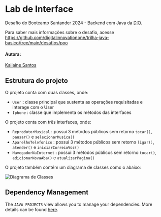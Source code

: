 # Lab de Interface

Desafio do Bootcamp Santander 2024 - Backend com Java da [DIO](https://www.dio.me/en).

Para saber mais informações sobre o desafio, acesse https://github.com/digitalinnovationone/trilha-java-basico/tree/main/desafios/poo

#### Autora:
[Kailaine Santos](https://github.com/Kailaine-17)

## Estrutura do projeto

O projeto conta com duas classes, onde:

- `User` : classe principal que sustenta as operações requisitadas e interage com o User
- `Iphone` : classe que implementa os métodos das interfaces

O projeto conta com três interfaces, onde:

- `ReprodutorMusical` : possui 3 métodos públicos sem retorno `tocar()`, `pausar()` e `selecionarMusica()`
- `AparelhoTelefonico` : possui 3 métodos públicos sem retorno `ligar()`, `atender()` e `iniciarCorreioVoz()`
- `NavegadorNaInternet` : possui 3 métodos públicos sem retorno `tocar()`, `adicionarNovaAba()` e `atualizarPagina()`

O projeto também contém um diagrama de classes como o abaixo:

![Diagrama de Classes](https://github.com/Kailaine-17/dio-iphone/assets/106684045/9526df85-152a-4485-a1e7-2961ff9814d8)


## Dependency Management

The `JAVA PROJECTS` view allows you to manage your dependencies. More details can be found [here](https://github.com/microsoft/vscode-java-dependency#manage-dependencies).
